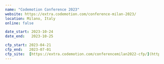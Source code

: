 ```yaml
---
name: "Codemotion Conference 2023"
website: https://extra.codemotion.com/conference-milan-2023/
location: Milano, Italy
online: false

date_start: 2023-10-24
date_end:   2023-10-25

cfp_start: 2023-04-21
cfp_end:   2023-07-01
cfp_site:  [https://extra.codemotion.com/conferencemilan2022-cfp/](https://sessionize.com/codemotion-milan-2023/)
---
```


